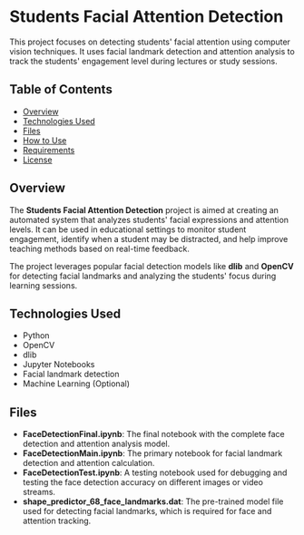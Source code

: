 # Students Facial Attention Detection

This project focuses on detecting students' facial attention using computer vision techniques. It uses facial landmark detection and attention analysis to track the students' engagement level during lectures or study sessions.

## Table of Contents
- [Overview](#overview)
- [Technologies Used](#technologies-used)
- [Files](#files)
- [How to Use](#how-to-use)
- [Requirements](#requirements)
- [License](#license)

## Overview
The **Students Facial Attention Detection** project is aimed at creating an automated system that analyzes students' facial expressions and attention levels. It can be used in educational settings to monitor student engagement, identify when a student may be distracted, and help improve teaching methods based on real-time feedback.

The project leverages popular facial detection models like **dlib** and **OpenCV** for detecting facial landmarks and analyzing the students' focus during learning sessions.

## Technologies Used
- Python
- OpenCV
- dlib
- Jupyter Notebooks
- Facial landmark detection
- Machine Learning (Optional)

## Files

- **FaceDetectionFinal.ipynb**: The final notebook with the complete face detection and attention analysis model.
- **FaceDetectionMain.ipynb**: The primary notebook for facial landmark detection and attention calculation.
- **FaceDetectionTest.ipynb**: A testing notebook used for debugging and testing the face detection accuracy on different images or video streams.
- **shape_predictor_68_face_landmarks.dat**: The pre-trained model file used for detecting facial landmarks, which is required for face and attention tracking.
